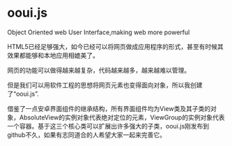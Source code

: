 # ooui.js
Object Oriented web User Interface,making web more powerful

HTML5已经足够强大，如今已经可以将网页做成应用程序的形式，甚至有时候其效果都能够和本地应用相媲美了。

网页的功能可以做得越来越复杂，代码越来越多，越来越难以管理。

但是我们可以用软件工程的思想将网页元素也变得面向对象，所以我创建了“ooui.js”.

借鉴了一点安卓界面组件的继承结构，所有界面组件均为View类及其子类的对象，AbsoluteView的实例对象代表绝对定位的元素，ViewGroup的实例对象代表一个容器。基于这三个核心类可以扩展出许多强大的子类，ooui.js刚发布到github不久，如果有志同道合的人希望大家一起来完善它。

